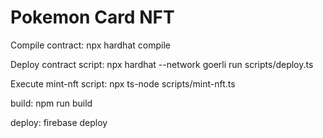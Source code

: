 # Pokemon Card NFT

Compile contract:
npx hardhat compile

Deploy contract script:
npx hardhat --network goerli run scripts/deploy.ts

Execute mint-nft script:
npx ts-node scripts/mint-nft.ts

build:
npm run build

deploy:
firebase deploy
